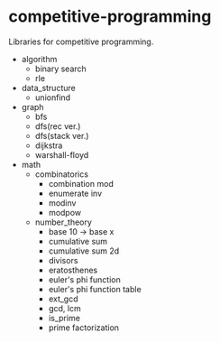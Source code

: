 # competitive-programming
Libraries for competitive programming.

- algorithm
  - binary search
  - rle
- data_structure
  - unionfind
- graph
  - bfs
  - dfs(rec ver.)
  - dfs(stack ver.)
  - dijkstra
  - warshall-floyd
- math
  - combinatorics
    - combination mod
    - enumerate inv
    - modinv
    - modpow
  - number_theory
    - base 10 -> base x
    - cumulative sum
    - cumulative sum 2d
    - divisors
    - eratosthenes
    - euler's phi function
    - euler's phi function table
    - ext_gcd
    - gcd, lcm
    - is_prime
    - prime factorization
